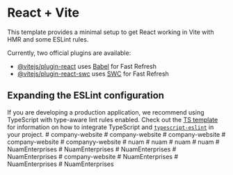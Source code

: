 # React + Vite

This template provides a minimal setup to get React working in Vite with HMR and some ESLint rules.

Currently, two official plugins are available:

- [@vitejs/plugin-react](https://github.com/vitejs/vite-plugin-react/blob/main/packages/plugin-react) uses [Babel](https://babeljs.io/) for Fast Refresh
- [@vitejs/plugin-react-swc](https://github.com/vitejs/vite-plugin-react/blob/main/packages/plugin-react-swc) uses [SWC](https://swc.rs/) for Fast Refresh

## Expanding the ESLint configuration

If you are developing a production application, we recommend using TypeScript with type-aware lint rules enabled. Check out the [TS template](https://github.com/vitejs/vite/tree/main/packages/create-vite/template-react-ts) for information on how to integrate TypeScript and [`typescript-eslint`](https://typescript-eslint.io) in your project.
#   c o m p a n y - w e b s i t e  
 #   c o m p a n y - w e b s i t e  
 #   c o m p a n y - w e b s i t e  
 #   c o m p a n y - w e b s i t e  
 #   c o m p a n y y - w e b s i t e  
 #   n u a m  
 #   n u a m  
 #   n u a m  
 #   n u a m  
 #   N u a m E n t e r p r i s e s  
 #   N u a m E n t e r p r i s e s  
 #   N u a m E n t e r p r i s e s  
 #   N u a m E n t e r p r i s e s  
 #   c o m p a n y - w e b s i t e  
 #   N u a m E n t e r p r i s e s  
 #   N u a m E n t e r p r i s e s  
 #   N u a m E n t e r p r i s e s  
 